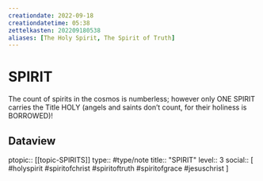 ```yaml
---
creationdate: 2022-09-18
creationdatetime: 05:38
zettelkasten: 202209180538
aliases: [The Holy Spirit, The Spirit of Truth]
---
```

# SPIRIT
The count of spirits in the cosmos is numberless; however only ONE SPIRIT carries the Title HOLY (angels and saints don’t count, for their holiness is BORROWED)! 

## Dataview
ptopic:: [[topic-SPIRITS]]
type:: #type/note
title:: "SPIRIT"
level:: 3
social:: [ #holyspirit #spiritofchrist #spiritoftruth #spiritofgrace #jesuschrist ]